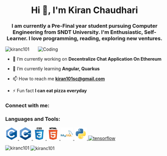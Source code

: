 <h1 align="center">Hi 👋, I'm Kiran Chaudhari</h1>
<h3 align="center">I am currently a Pre-Final year student pursuing Computer Engineering from SNDT University. I'm Enthusiastic, Self-Learner. I love programming, reading, exploring new ventures.</h3>
<img align="right" alt="Coding" width="400" src="https://media2.giphy.com/media/l3V0dy1zzyjbYTQQM/giphy.gif?cid=ecf05e47vootztqyulvgim7xxaxd0z4t9zezbql1slgdve0x&rid=giphy.gif&ct=g">

<p align="left"> <img src="https://komarev.com/ghpvc/?username=kiranc101&label=Profile%20views&color=0e75b6&style=flat" alt="kiranc101" /> </p>

- 🔭 I’m currently working on **Decentralize Chat Application On Ethereum**

- 🌱 I’m currently learning **Angular, Quarkus**

- 📫 How to reach me **kiran101sc@gmail.com**

- ⚡ Fun fact **I can eat pizza everyday**

<h3 align="left">Connect with me:</h3>
<p align="left">
</p>

<h3 align="left">Languages and Tools:</h3>
<p align="left"> <a href="https://www.cprogramming.com/" target="_blank" rel="noreferrer"> <img src="https://raw.githubusercontent.com/devicons/devicon/master/icons/c/c-original.svg" alt="c" width="40" height="40"/> </a> <a href="https://www.w3schools.com/cpp/" target="_blank" rel="noreferrer"> <img src="https://raw.githubusercontent.com/devicons/devicon/master/icons/cplusplus/cplusplus-original.svg" alt="cplusplus" width="40" height="40"/> </a> <a href="https://www.w3schools.com/css/" target="_blank" rel="noreferrer"> <img src="https://raw.githubusercontent.com/devicons/devicon/master/icons/css3/css3-original-wordmark.svg" alt="css3" width="40" height="40"/> </a> <a href="https://www.w3.org/html/" target="_blank" rel="noreferrer"> <img src="https://raw.githubusercontent.com/devicons/devicon/master/icons/html5/html5-original-wordmark.svg" alt="html5" width="40" height="40"/> </a> <a href="https://www.mysql.com/" target="_blank" rel="noreferrer"> <img src="https://raw.githubusercontent.com/devicons/devicon/master/icons/mysql/mysql-original-wordmark.svg" alt="mysql" width="40" height="40"/> </a> <a href="https://www.python.org" target="_blank" rel="noreferrer"> <img src="https://raw.githubusercontent.com/devicons/devicon/master/icons/python/python-original.svg" alt="python" width="40" height="40"/> </a> <a href="https://www.tensorflow.org" target="_blank" rel="noreferrer"> <img src="https://www.vectorlogo.zone/logos/tensorflow/tensorflow-icon.svg" alt="tensorflow" width="40" height="40"/> </a> </p>

<p><img align="left" src="https://github-readme-stats.vercel.app/api/top-langs?username=kiranc101&show_icons=true&locale=en&layout=compact" alt="kiranc101" /></p>

<p>&nbsp;<img align="center" src="https://github-readme-stats.vercel.app/api?username=kiranc101&show_icons=true&locale=en" alt="kiranc101" /></p>
